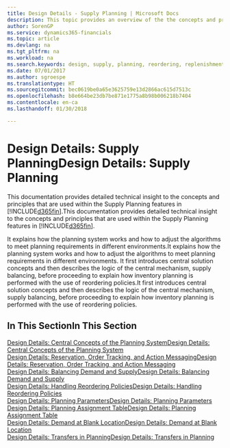 ```yaml
---
title: Design Details - Supply Planning | Microsoft Docs
description: This topic provides an overview of the the concepts and principles that are used within the Supply Planning features in Finance and Operations, Business edition.
author: SorenGP
ms.service: dynamics365-financials
ms.topic: article
ms.devlang: na
ms.tgt_pltfrm: na
ms.workload: na
ms.search.keywords: design, supply, planning, reordering, replenishment
ms.date: 07/01/2017
ms.author: sgroespe
ms.translationtype: HT
ms.sourcegitcommit: bec0619be0a65e3625759e13d2866ac615d7513c
ms.openlocfilehash: b8e664be23db7be871e1775a8b98b006218b7404
ms.contentlocale: en-ca
ms.lasthandoff: 01/30/2018

---
```

# <a name="design-details-supply-planning"></a><span data-ttu-id="04aab-103">Design Details: Supply Planning</span><span class="sxs-lookup"><span data-stu-id="04aab-103">Design Details: Supply Planning</span></span>
<span data-ttu-id="04aab-104">This documentation provides detailed technical insight to the concepts and principles that are used within the Supply Planning features in [!INCLUDE[d365fin](includes/d365fin_md.md)].</span><span class="sxs-lookup"><span data-stu-id="04aab-104">This documentation provides detailed technical insight to the concepts and principles that are used within the Supply Planning features in [!INCLUDE[d365fin](includes/d365fin_md.md)].</span></span>  

<span data-ttu-id="04aab-105">It explains how the planning system works and how to adjust the algorithms to meet planning requirements in different environments.</span><span class="sxs-lookup"><span data-stu-id="04aab-105">It explains how the planning system works and how to adjust the algorithms to meet planning requirements in different environments.</span></span> <span data-ttu-id="04aab-106">It first introduces central solution concepts and then describes the logic of the central mechanism, supply balancing, before proceeding to explain how inventory planning is performed with the use of reordering policies.</span><span class="sxs-lookup"><span data-stu-id="04aab-106">It first introduces central solution concepts and then describes the logic of the central mechanism, supply balancing, before proceeding to explain how inventory planning is performed with the use of reordering policies.</span></span>  

## <a name="in-this-section"></a><span data-ttu-id="04aab-107">In This Section</span><span class="sxs-lookup"><span data-stu-id="04aab-107">In This Section</span></span>  
[<span data-ttu-id="04aab-108">Design Details: Central Concepts of the Planning System</span><span class="sxs-lookup"><span data-stu-id="04aab-108">Design Details: Central Concepts of the Planning System</span></span>](design-details-central-concepts-of-the-planning-system.md)  
[<span data-ttu-id="04aab-109">Design Details: Reservation, Order Tracking, and Action Messaging</span><span class="sxs-lookup"><span data-stu-id="04aab-109">Design Details: Reservation, Order Tracking, and Action Messaging</span></span>](design-details-reservation-order-tracking-and-action-messaging.md)  
[<span data-ttu-id="04aab-110">Design Details: Balancing Demand and Supply</span><span class="sxs-lookup"><span data-stu-id="04aab-110">Design Details: Balancing Demand and Supply</span></span>](design-details-balancing-demand-and-supply.md)  
[<span data-ttu-id="04aab-111">Design Details: Handling Reordering Policies</span><span class="sxs-lookup"><span data-stu-id="04aab-111">Design Details: Handling Reordering Policies</span></span>](design-details-handling-reordering-policies.md)  
[<span data-ttu-id="04aab-112">Design Details: Planning Parameters</span><span class="sxs-lookup"><span data-stu-id="04aab-112">Design Details: Planning Parameters</span></span>](design-details-planning-parameters.md)  
[<span data-ttu-id="04aab-113">Design Details: Planning Assignment Table</span><span class="sxs-lookup"><span data-stu-id="04aab-113">Design Details: Planning Assignment Table</span></span>](design-details-planning-assignment-table.md)  
[<span data-ttu-id="04aab-114">Design Details: Demand at Blank Location</span><span class="sxs-lookup"><span data-stu-id="04aab-114">Design Details: Demand at Blank Location</span></span>](design-details-demand-at-blank-location.md)  
[<span data-ttu-id="04aab-115">Design Details: Transfers in Planning</span><span class="sxs-lookup"><span data-stu-id="04aab-115">Design Details: Transfers in Planning</span></span>](design-details-transfers-in-planning.md)

